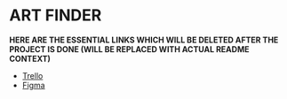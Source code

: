 # ART FINDER

**HERE ARE THE ESSENTIAL LINKS WHICH WILL BE DELETED AFTER THE PROJECT IS DONE (WILL BE REPLACED WITH ACTUAL README CONTEXT)**

- [Trello](https://trello.com/b/389APWXc/itech-group-1)
- [Figma](https://www.figma.com/file/kXRVViwBmaClvaXGVRTekf/ArtFinder?type=design&node-id=0-1&mode=design&t=wC9a0yAZdBTpwqxj-0)
